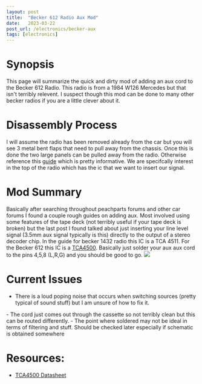 ```yaml
---
layout: post
title:  "Becker 612 Radio Aux Mod"
date:   2023-03-22
post_url: /electronics/becker-aux
tags: [electronics]
---
```

# Synopsis
This page will summarize the quick and dirty mod of adding an aux cord to the Becker 612 Radio. This radio is from a 1984 W126 Mercedes but that isn't terribly relevent. I suspect though this mod can be done to many other becker radios if you are a little clever about it. 

# Disassembly Process
I will assume the radio has been removed already from the car but you will see 3 metal bent flaps that need to pull away from the chassis. Once this is done the two large panels can be pulled away from the radio. Otherwise reference this [guide](http://madrona.ca/e/radio/BeckerGP612/index.html) which is pretty informative. We are specifcally interest in the top of the radio which has the ic that we want to insert our signal.

# Mod Summary
Basically after searching throughout peachparts forums and other car forums I found a couple rough guides on adding aux. Most involved using some features of the tape deck (not terribly useful if your tape deck is broken) but the last post I found talked about just inserting your line level signal (3.5mm aux signal typically is this) directly to the output of a stereo decoder chip. In the guide for becker 1432 radio this IC is a TCA 4511. For the Becker 612 this IC is a [TCA4500](https://datasheetspdf.com/pdf-file/552312/ETC/TCA4500A/1). Basically just solder your aux aux cord to the pins 4,5,8 (L,R,G) and you should be good to go.
<img src="/_images/electronics/becker/mod.png"/>

# Current Issues
 - There is a loud poping noise that occurs when switching sources (pretty typical of sound stuff) but I am unsure of how to fix it.
<a/>
 - The cord just comes out through the cassette so not terribly clean but this can be routed differently.
<a/>
 - The point where soldered may not be ideal in terms of filtering and stuff. Should be checked later especially if schematic is obtained somewhere

# Resources:
 - [TCA4500 Datasheet](https://datasheetspdf.com/pdf-file/552312/ETC/TCA4500A/1)
